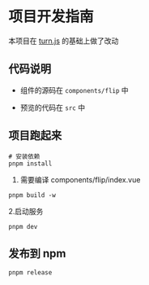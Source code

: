 # 项目开发指南

本项目在 [turn.js](https://github.com/blasten/turn.js) 的基础上做了改动

## 代码说明

- 组件的源码在 `components/flip` 中

- 预览的代码在 `src` 中

## 项目跑起来

```shell
# 安装依赖
pnpm install
```

1. 需要编译 components/flip/index.vue

```
pnpm build -w
```

2.启动服务

```
pnpm dev
```

## 发布到 npm

```shell
pnpm release
```
